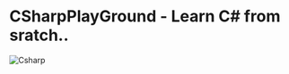# CSharpPlayGround - Learn C# from sratch..
![Csharp](https://user-images.githubusercontent.com/39880516/72579001-c9b22c80-38fd-11ea-8e30-4e767fef22e7.png)
